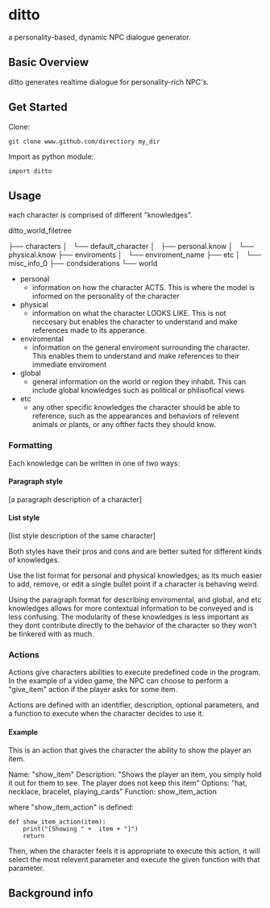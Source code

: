 # ditto
a personality-based, dynamic NPC dialogue generator.

## Basic Overview
ditto generates realtime dialogue for personality-rich NPC's.

## Get Started
Clone:

    git clone www.github.com/directiory my_dir

Import as python module:

    import ditto

## Usage

each character is comprised of different "knowledges".

ditto_world_filetree

├── characters
│   └── default_character
│       ├── personal.know
│       └── physical.know
├── enviroments
│   └── enviroment_name
├── etc
│   └── misc_info_0
├── condsiderations
└── world

 - personal
	 - information on how the character ACTS. This is where the model is informed on the personality of the character
 - physical
	 - information on what the character LOOKS LIKE. This is not neccesary but enables the character to understand and make references made to its apperance. 
 - enviromental
	 - information on the general enviroment surrounding the character. This enables them to understand and make references to their immediate enviroment
 - global
	 - general information on the world or region they inhabit. This can include global knowledges such as political or philisofical views 
 - etc
	 - any other specific knowledges the character should be able to reference, such as the appearances and behaviors of relevent animals or plants, or any ofther facts they should know.

### Formatting
Each knowledge can be written in one of two ways:

#### Paragraph style
[a paragraph description of a character]
#### List style
[list style description of the same character]

Both styles have their pros and cons and are better suited for different kinds of knowledges.

Use the list format for personal and physical knowledges; as its much easier to add, remove, or edit a single bullet point if a character is behaving weird.

Using the paragraph format for describing enviromental, and global, and etc knowledges allows for more contextual information to be conveyed and is less confusing. The modularity of these knowledges is less important as they dont contribute directly to the behavior of the character so they won't be tinkered with as much.

### Actions
Actions give characters abilities to execute predefined code in the program. In the example of a video game, the NPC can choose to perform a "give_item" action if the player asks for some item.

Actions are defined with an identifier, description, optional parameters, and a function to execute when the character decides to use it.

#### Example
This is an action that gives the character the ability to show the player an item.

Name: "show_item"
Description: "Shows the player an item, you simply hold it out for them to see. The player does not keep this item"
Options: "hat, necklace, bracelet, playing_cards"
Function: show_item_action

where "show_item_action" is defined:

    def show_item_action(item):
	    print("[Showing " +  item + "]")
	    return
Then, when the character feels it is appropriate to execute this action, it will select the most relevent parameter and execute the given function with that parameter.

## Background info
